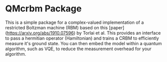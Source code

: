 # QMcrbm Package

This is a simple package for a complex-valued implementation of a restricted Boltzman machine (RBM) based on this [paper] (https://arxiv.org/abs/1910.07596) by Torlai et al. This provides an interface to pass a hermitian operator (Hamiltonian) and trains a CRBM to efficiently measure it's ground state. You can then embed the model within a quantum algorithm, such as VQE, to reduce the measurement overhead for your algorithm.